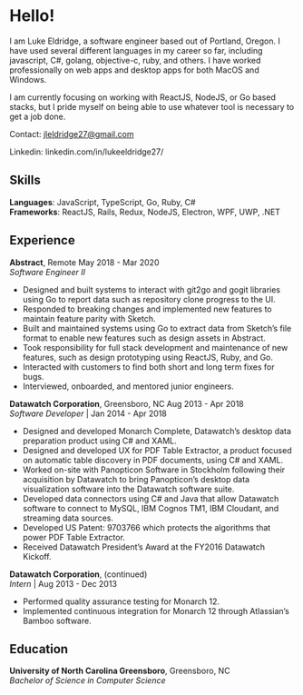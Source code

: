 # Hello!

I am Luke Eldridge, a software engineer based out of Portland, Oregon. I have used several different languages in my career so far, including javascript, C#, golang, objective-c, ruby, and others. I have worked professionally on web apps and desktop apps for both MacOS and Windows.

I am currently focusing on working with ReactJS, NodeJS, or Go based stacks, but I pride myself on being able to use whatever tool is necessary to get a job done.

Contact: jleldridge27@gmail.com

Linkedin: linkedin.com/in/lukeeldridge27/

## Skills

**Languages**: JavaScript, TypeScript, Go, Ruby, C#  
**Frameworks**: ReactJS, Rails, Redux, NodeJS, Electron, WPF, UWP, .NET

## Experience

**Abstract**, Remote May 2018 - Mar 2020  
_Software Engineer II_

- Designed and built systems to interact with git2go and gogit libraries using Go to report data such as repository clone progress to the UI.
- Responded to breaking changes and implemented new features to maintain feature parity with Sketch.
- Built and maintained systems using Go to extract data from Sketch’s file format to enable new features such as design assets in Abstract.
- Took responsibility for full stack development and maintenance of new features, such as design prototyping using ReactJS, Ruby, and Go.
- Interacted with customers to find both short and long term fixes for bugs.
- Interviewed, onboarded, and mentored junior engineers.

**Datawatch Corporation**, Greensboro, NC Aug 2013 - Apr 2018  
_Software Developer_ | Jan 2014 - Apr 2018

- Designed and developed Monarch Complete, Datawatch’s desktop data preparation product using C# and XAML.
- Designed and developed UX for PDF Table Extractor, a product focused on automatic table discovery in PDF documents, using C# and XAML.
- Worked on-site with Panopticon Software in Stockholm following their acquisition by Datawatch to bring Panopticon’s desktop data visualization software into the Datawatch software suite.
- Developed data connectors using C# and Java that allow Datawatch software to connect to MySQL, IBM Cognos TM1, IBM Cloudant, and streaming data sources.
- Developed US Patent: 9703766 which protects the algorithms that power PDF Table Extractor.
- Received Datawatch President’s Award at the FY2016 Datawatch Kickoff.

**Datawatch Corporation**, (continued)  
_Intern_ | Aug 2013 - Dec 2013

- Performed quality assurance testing for Monarch 12.
- Implemented continuous integration for Monarch 12 through Atlassian’s Bamboo software.

## Education

**University of North Carolina Greensboro**, Greensboro, NC  
_Bachelor of Science in Computer Science_

